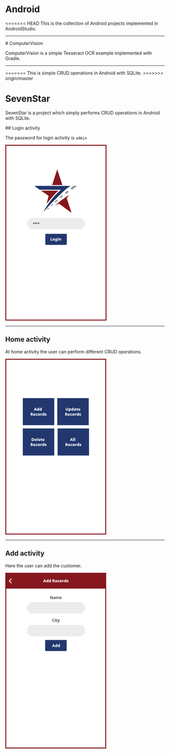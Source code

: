 # Android
<<<<<<< HEAD
This is the collection of Android projects implemented in AndroidStudio.
<hr>
# ComputerVision
<p>ComputerVision is a simple Tesseract OCR example implemented with Gradle.</p>



<hr>
=======
This is simple CRUD operations in Android with SQLite.
>>>>>>> origin/master

# SevenStar
<p>SevenStar is a project which simply performs CRUD operations in Android with SQLite.</p>
## Login activity

<p> The password for login activity is <code>admin</code></p>

![SevenStar screenshot](images/sign.jpg)

<hr>

## Home activity
<p>At home activity the user can perform different CRUD operations.</p>

![SevenStar screenshot](images/home.jpg)

<hr>

## Add activity
<p>Here the user can add the customer.</p>

![SevenStar screenshot](images/add.jpg)







